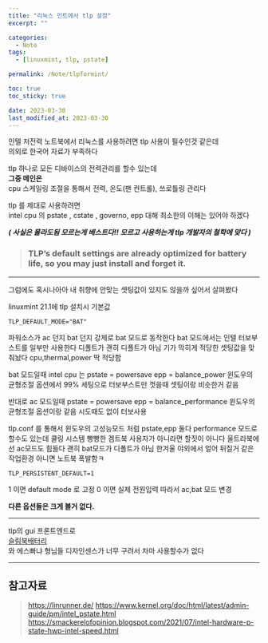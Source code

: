 ```yaml
---
title: "리눅스 민트에서 tlp 설정"
excerpt: ""

categories:
  - Note
tags:
  - [linuxmint, tlp, pstate]

permalink: /Note/tlpformint/

toc: true
toc_sticky: true

date: 2023-03-30
last_modified_at: 2023-03-30
---
```



인텔 저전력 노트북에서 리눅스를 사용하려면 tlp 사용이 필수인것 같은데   
의외로 한국어 자료가 부족하다   

tlp 하나로 모든 디바이스의 전력관리를 할수 있는데   
__**그중 메인은**__   
cpu 스케일링 조절을 통해서
전력, 온도(팬 컨트롤), 쓰로틀링 관리다


tlp 를 제대로 사용하려면    
intel cpu 의 pstate , cstate , governo, epp 대해 최소한의 이해는 있어야 하겠다

***( 사실은 몰라도됨
모르는게 베스트다!!
모르고 사용하는게 tlp 개발자의 철학에 맞다 )***

> ### TLP’s default settings are already optimized for battery life, so you may just install and forget it.   
---

그럼에도 혹시나아아 내 취향에 안맞는 셋팅값이 있지도 않을까 싶어서 살펴봤다

linuxmint 21.1에 tlp 설치시 기본값

    TLP_DEFAULT_MODE="BAT"

파워소스가 ac 던지 bat 던지 강제로 bat 모드로 동작한다 
bat 모드에서는 인텔 터보부스트를 일부만 사용한다 
디폴트가 괜히 디폴트가 아님
기가 막히게 적당한 셋팅값을 맞춰놨다
cpu,thermal,power 딱 적당함

bat 모드일때
intel cpu 는 
pstate = powersave
epp = balance_power 
윈도우의 균형조절 옵션에서 99% 세팅으로 터보부스트만 껏을때 셋팅이랑 비슷한거 같음

반대로 ac 모드일때
pstate = powersave 
epp = balance_performance
윈도우의 균형조절 옵션이랑 같음
시도때도 없이 터보사용


tlp.conf 를 통해서
윈도우의 고성능모드 처럼
pstate,epp 둘다 performance 모드로 할수도 있는데
쿨링 시스템 빵빵한 겜트북 사용자가 아니라면 할짓이 아니다
울트라북에선 ac모드도 힘들다
괜히 bat모드가 디폴트가 아님
한겨울 야외에서 얼어 뒤질거 같은 작업환경 아니면 노트북 폭발함ㅋ  

 
    TLP_PERSISTENT_DEFAULT=1


1 이면 default mode 로 고정
0 이면 실제 전원입력 따라서 ac,bat 모드 변경

**다른 옵션들은 크게 볼거 없다.**

---   
tlp의 gui 프론트엔드로          
[슬림북배터리](https://github.com/Slimbook-Team/slimbookbattery)   
와 에스빠냐 형님들 디자인센스가 너무 구려서 차마 사용할수가 없다   

---

## 참고자료
>https://linrunner.de/
https://www.kernel.org/doc/html/latest/admin-guide/pm/intel_pstate.html
https://smackerelofopinion.blogspot.com/2021/07/intel-hardware-p-state-hwp-intel-speed.html











